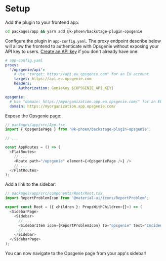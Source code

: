 # Setup

Add the plugin to your frontend app:

```bash
cd packages/app && yarn add @k-phoen/backstage-plugin-opsgenie
```

Configure the plugin in `app-config.yaml`. The proxy endpoint describe below will allow the frontend
to authenticate with Opsgenie without exposing your API key to users.
[Create an API key](creating-api-key.md) if you don't already have one.

```yaml
# app-config.yaml
proxy:
  '/opsgenie/api':
    # Use "target: https://api.eu.opsgenie.com" for an EU account
    target: https://api.eu.opsgenie.com
    headers:
      Authorization: GenieKey ${OPSGENIE_API_KEY}

opsgenie:
  # Use "domain: https://myorganization.app.eu.opsgenie.com/" for an EU account
  domain: https://myorganization.app.opsgenie.com/
```

Expose the Opsgenie page:

```ts
// packages/app/src/App.tsx
import { OpsgeniePage } from '@k-phoen/backstage-plugin-opsgenie';

// ...

const AppRoutes = () => (
  <FlatRoutes>
    // ...
    <Route path="/opsgenie" element={<OpsgeniePage />} />
    // ...
  </FlatRoutes>
);
```

Add a link to the sidebar:

```ts
// packages/app/src/components/Root/Root.tsx
import ReportProblemIcon from '@material-ui/icons/ReportProblem';

export const Root = ({ children }: PropsWithChildren<{}>) => (
  <SidebarPage>
    <Sidebar>
      // ...
      <SidebarItem icon={ReportProblemIcon} to="opsgenie" text="Incidents" />
      // ...
    </Sidebar>
  </SidebarPage>
);
```

You can now navigate to the Opsgenie page from your app's sidebar!